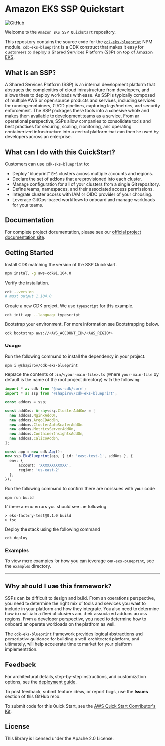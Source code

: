 # Amazon EKS SSP Quickstart

![GitHub](https://img.shields.io/github/license/shapirov103/cdk-eks-blueprint)

Welcome to the `Amazon EKS SSP Quickstart` repository.

This repository contains the source code for the [`cdk-eks-blueprint`](https://www.npmjs.com/package/@shapirov/cdk-eks-blueprint) NPM module. `cdk-eks-blueprint` is a CDK construct that makes it easy for customers to deploy a Shared Services Platform (SSP) on top of [Amazon EKS](https://aws.amazon.com/eks/).

## What is an SSP?

A Shared Services Platform (SSP) is an internal development platform that abstracts the complexities of cloud infrastructure from developers, and allows them to deploy workloads with ease. As SSP is typically composed of multiple AWS or open source products and services, including services for running containers, CI/CD pipelines, capturing logs/metrics, and security enforcement. The SSP packages these tools into a cohesive whole and makes them available to development teams as a service. From an operational perspective, SSPs allow companies to consolidate tools and best practices for securing, scaling, monitoring, and operating containerized infrastructure into a central platform that can then be used by developers across an enterprise.

## What can I do with this QuickStart?

Customers can use `cdk-eks-blueprint` to:

* Deploy "blueprint" `EKS` clusters across multiple accounts and regions. 
* Declare the set of addons that are provisioned into each cluster. 
* Manage configuration for all of your clusters from a single Git repository.
* Define teams, namespaces, and their associated access permissions.
* Integrate cluster access with IAM or OIDC provider of your choosing. 
* Leverage GitOps-based workflows to onboard and manage workloads for your teams. 


## Documentation

For complete project documentation, please see our [official project documentation site](http://aws.amazon.com).

## Getting Started

Install CDK matching the version of the SSP Quickstart.

```bash
npm install -g aws-cdk@1.104.0
```

Verify the installation.

```bash
cdk --version
# must output 1.104.0
```

Create a new CDK project. We use `typescript` for this example. 

```bash
cdk init app --language typescript
```

Bootstrap your environment. For more information see Bootstrapping below.  

```bash
cdk bootstrap aws://<AWS_ACCOUNT_ID>/<AWS_REGION>
```

### Usage

Run the following command to install the dependency in your project.

```
npm i @shapirov/cdk-eks-blueprint
```

Replace the contents of `bin/<your-main-file>.ts` (where `your-main-file` by default is the name of the root project directory) with the following:

```typescript
import * as cdk from '@aws-cdk/core';
import * as ssp from '@shapirov/cdk-eks-blueprint';

const addons = ssp;

const addOns: Array<ssp.ClusterAddOn> = [
  new addons.NginxAddOn, 
  new addons.ArgoCDAddOn,
  new addons.ClusterAutoScalerAddOn,
  new addons.MetricsServerAddOn,
  new addons.ContainerInsightsAddOn,
  new addons.CalicoAddOn,
];

const app = new cdk.App();
new ssp.EksBlueprint(app, { id: 'east-test-1', addOns }, {
  env: {
      account: 'XXXXXXXXXXXX',
      region: 'us-east-2'
  },
});
```

Run the following command to confirm there are no issues with your code

```
npm run build 
```

If there are no errors you should see the following
```
> eks-factory-test@0.1.0 build
> tsc
```

Deploy the stack using the following command

```
cdk deploy
```

### Examples 

To view more examples for how you can leverage `cdk-eks-blueprint`, see the `examples` directory.

---

## Why should I use this framework?  

SSPs can be difficult to design and build. From an operations perspective, you need to determine the right mix of tools and services you want to include in your platform and how they integrate. You also need to determine how to maintain a fleet of clusters and their associated addons across regions. From a developer perspective, you need to determine how to onboard an operate workloads on the platfrom as well. 

The `cdk-eks-blueprint` framework provides logical abstractions and perscriptive guidance for building a well-architected platform, and ultimately, will help accelerate time to market for your platform implementation.

## Feedback

For architectural details, step-by-step instructions, and customization options, see the [deployment guide](https://aws-quickstart.github.io/quickstart-ssp-amazon-eks/).

To post feedback, submit feature ideas, or report bugs, use the **Issues** section of this GitHub repo. 

To submit code for this Quick Start, see the [AWS Quick Start Contributor's Kit](https://aws-quickstart.github.io/).

## License

This library is licensed under the Apache 2.0 License.

